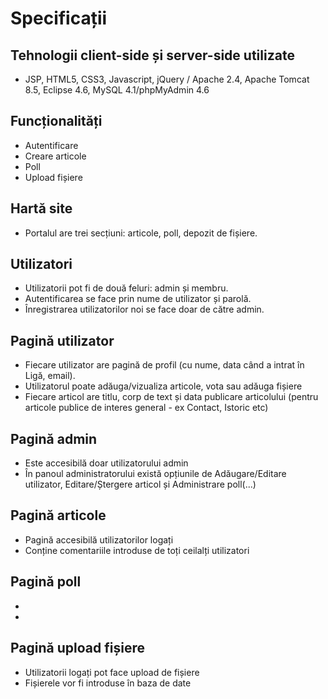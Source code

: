 # Specificații

## Tehnologii client-side și server-side utilizate
* JSP, HTML5, CSS3, Javascript, jQuery /  Apache 2.4, Apache Tomcat 8.5, Eclipse 4.6, MySQL 4.1/phpMyAdmin 4.6

## Funcționalități
* Autentificare
* Creare articole
* Poll
* Upload fișiere

## Hartă site
* Portalul are trei secțiuni: articole, poll, depozit de fișiere.

## Utilizatori
* Utilizatorii pot fi de două feluri: admin și membru.
* Autentificarea se face prin nume de utilizator și parolă.
* Înregistrarea utilizatorilor noi se face doar de către admin.

## Pagină utilizator
* Fiecare utilizator are pagină de profil (cu nume, data când a intrat în Ligă, email).
* Utilizatorul poate adăuga/vizualiza articole, vota sau adăuga fișiere 
* Fiecare articol are titlu, corp de text și data publicare
 articolului (pentru articole publice de interes general - ex Contact, Istoric etc)

## Pagină admin
* Este accesibilă doar utilizatorului admin
* În panoul administratorului există opțiunile de Adăugare/Editare utilizator, Editare/Ștergere articol și Administrare poll(...)

## Pagină articole
* Pagină accesibilă utilizatorilor logați
* Conține comentariile introduse de toți ceilalți utilizatori

## Pagină poll
* 
* 

## Pagină upload fișiere
* Utilizatorii logați pot face upload de fișiere
* Fișierele vor fi introduse în baza de date

